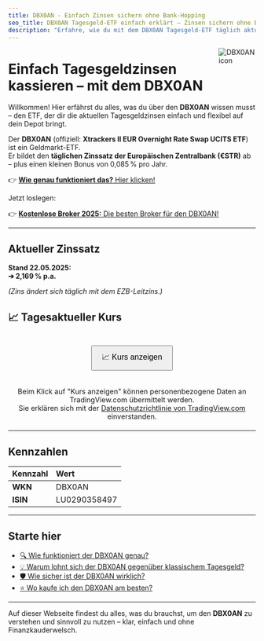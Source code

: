 ```yaml
---
title: DBX0AN - Einfach Zinsen sichern ohne Bank-Hopping
seo_title: DBX0AN Tagesgeld-ETF einfach erklärt – Zinsen sichern ohne Bank-Hopping
description: "Erfahre, wie du mit dem DBX0AN Tagesgeld-ETF täglich aktuelle Zinsen sicherst – einfach erklärt, flexibel und ohne Bankwechsel."
---
```


<img src="https://www.svgrepo.com/show/421832/branch-growth-invest.svg" style="max-width:15%;min-width:40px;float:right;" alt="DBX0AN icon" />

# Einfach Tagesgeldzinsen kassieren – mit dem DBX0AN

Willkommen! Hier erfährst du alles, was du über den **DBX0AN** wissen musst – den ETF, der dir die aktuellen Tagesgeldzinsen einfach und flexibel auf dein Depot bringt.

Der **DBX0AN** (offiziell: **Xtrackers II EUR Overnight Rate Swap UCITS ETF**) ist ein Geldmarkt-ETF.  
Er bildet den **täglichen Zinssatz der Europäischen Zentralbank (€STR)** ab – plus einen kleinen Bonus von 0,085 % pro Jahr.

👉 [**Wie genau funktioniert das?** Hier klicken!](/funktionsweise/)

Jetzt loslegen:

👉 [**Kostenlose Broker 2025:** Die besten Broker für den DBX0AN!](/empfehlungen/)

---

## Aktueller Zinssatz

**Stand 22.05.2025:**\
**➔ 2,169 % p.a.**

*(Zins ändert sich täglich mit dem EZB-Leitzins.)*

## 📈 Tagesaktueller Kurs

<div id="button-container" style="display: flex; justify-content: center; padding: 20px;">
<button id="load-chart" style="padding: 10px 20px; font-size: 1rem; cursor: pointer;">
  📈 Kurs anzeigen
</button>
</div>

<p id="info-paragraph" style="text-align: center; font-size: 0.9rem;">Beim Klick auf "Kurs anzeigen" können personenbezogene Daten an TradingView.com übermittelt werden.<br>Sie erklären sich mit der <a target="_blank" href="https://de.tradingview.com/privacy-policy/">Datenschutzrichtlinie von TradingView.com</a> einverstanden.</p>

<div id="chart-container" style="margin-top:20px;"></div>

<script>
document.getElementById("load-chart").addEventListener("click", function() {
    const button = this;
    button.style.display = "none";
    document.getElementById("info-paragraph").style.display = "none";

    const script = document.createElement("script");
    script.src = "https://s3.tradingview.com/tv.js";
    script.onload = function() {
        new TradingView.widget({
            width: "100%",
            height: 600,
            symbol: "TRADEGATE:XEON",
            interval: "D",
            timezone: "Etc/UTC",
            theme: "light",
            style: "2",
            locale: "de_DE",
            toolbar_bg: "#f1f3f6",
            enable_publishing: false,
            save_image: false,
            container_id: "chart-container"
        });
    };
    document.body.appendChild(script);
});
</script>

---

## Kennzahlen

| Kennzahl | Wert |
|:---------|:-----|
| **WKN**  | DBX0AN |
| **ISIN** | LU0290358497 |

---

## Starte hier

- [🔍 Wie funktioniert der DBX0AN genau?](/funktionsweise/)
- [💡 Warum lohnt sich der DBX0AN gegenüber klassischem Tagesgeld?](/hintergründe/)
- [🛡️ Wie sicher ist der DBX0AN wirklich?](/risiken/)
- [⭐ Wo kaufe ich den DBX0AN am besten?](/empfehlungen/)

---

Auf dieser Webseite findest du alles, was du brauchst, um den **DBX0AN** zu verstehen und sinnvoll zu nutzen – klar, einfach und ohne Finanzkauderwelsch.


